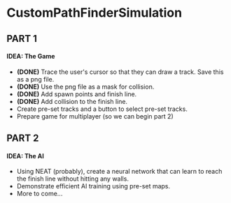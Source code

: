 # CustomPathFinderSimulation
## PART 1


#### IDEA: The Game


+ __(DONE)__ Trace the user's cursor so that they can draw a track. Save this as a png file.
+ __(DONE)__ Use the png file as a mask for collision.
+ __(DONE)__ Add spawn points and finish line.
+ __(DONE)__ Add collision to the finish line.
+ Create pre-set tracks and a button to select pre-set tracks.
+ Prepare game for multiplayer (so we can begin part 2)


## PART 2


#### IDEA: The AI


+ Using NEAT (probably), create a neural network that can learn to reach the finish line without hitting any walls.
+ Demonstrate efficient AI training using pre-set maps.
+ More to come...
